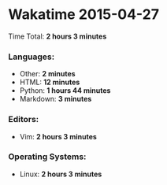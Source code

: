 # Wakatime 2015-04-27

Time Total: **2 hours 3 minutes**

### Languages:
- Other: **2 minutes** 
- HTML: **12 minutes** 
- Python: **1 hours 44 minutes** 
- Markdown: **3 minutes** 

### Editors:
- Vim: **2 hours 3 minutes** 

### Operating Systems:
- Linux: **2 hours 3 minutes** 

